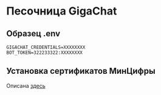 # Песочница GigaChat

## Образец .env
```
GIGACHAT_CREDENTIALS=XXXXXXXX
BOT_TOKEN=322233322:XXXXXXXX

```

## Установка сертификатов МинЦифры
Описана [здесь](sandbox/ruca/)
